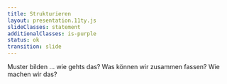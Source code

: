 ```yaml
---
title: Strukturieren
layout: presentation.11ty.js
slideClasses: statement
additionalClasses: is-purple
status: ok
transition: slide
---
```


Muster bilden … wie gehts das? Was können wir zusammen fassen? Wie machen wir das?
